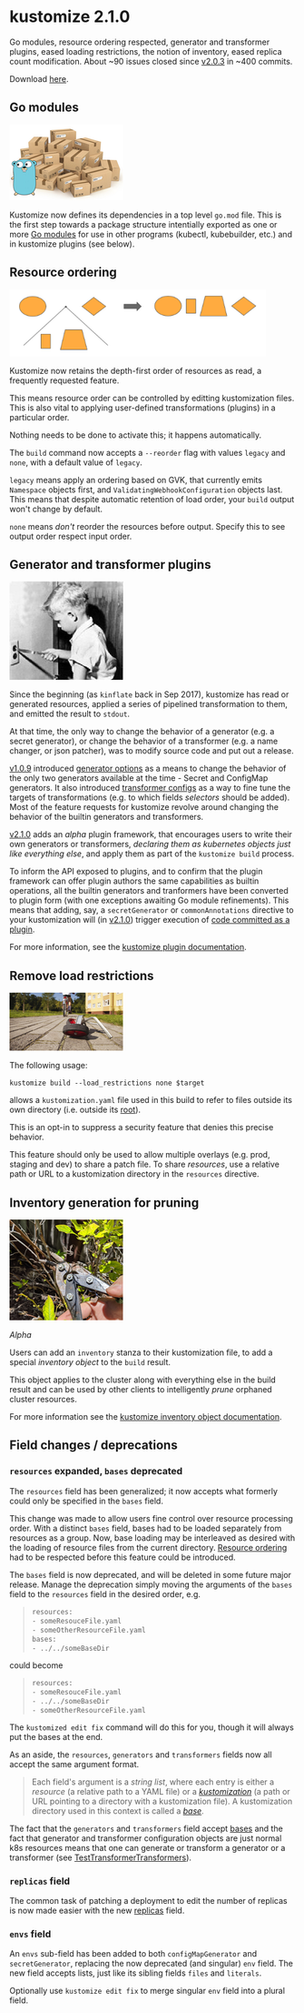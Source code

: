 # kustomize 2.1.0

[Go modules]: https://github.com/golang/go/wiki/Modules
[generator options]: ../examples/generatorOptions.md
[imgModules]: images/goModules.png
[imgPlugins]: images/plugins.png
[imgPruning]: images/pruning.png
[imgSorted]: images/sorted.png
[imgWheels]: images/abandonedTrainingWheels.png
[kustomization]: glossary.md#kustomization
[_kustomization_]: glossary.md#kustomization
[base]: glossary.md#base
[bases]: glossary.md#base
[_base_]: glossary.md#base
[kustomize inventory object documentation]: inventory_object.md
[kustomize plugin documentation]: plugins.md
[root]: glossary.md#kustomization-root
[transformer configs]: ../examples/transformerconfigs
[v1.0.9]: https://github.com/kubernetes-sigs/kustomize/releases/tag/v1.0.9
[v2.0.3]: https://github.com/kubernetes-sigs/kustomize/releases/tag/v2.0.3
[v2.1.0]: https://github.com/kubernetes-sigs/kustomize/releases/tag/v2.1.0
[versioning policy]: versioningPolicy.md

Go modules, resource ordering respected, generator and transformer plugins, eased
loading restrictions, the notion of inventory, eased replica count modification.
About ~90 issues closed since [v2.0.3] in ~400 commits.

Download [here][v2.1.0].

## Go modules

![gopher with boxes][imgModules]

Kustomize now defines its dependencies in a top
level `go.mod` file.  This is the first step
towards a package structure intentially exported
as one or more [Go modules] for use in other
programs (kubectl, kubebuilder, etc.) and in
kustomize plugins (see below).

## Resource ordering

![sort order retained][imgSorted]

Kustomize now retains the depth-first order of
resources as read, a frequently requested
feature.

This means resource order can be controlled
by editting kustomization files.  This is
also vital to applying user-defined
transformations (plugins) in a particular
order.

Nothing needs to be done to activate this;
it happens automatically.

The `build` command now accepts a `--reorder`
flag with values `legacy` and `none`,
with a default value of `legacy`.

`legacy` means apply an ordering based on
GVK, that currently emits `Namespace` objects
first, and `ValidatingWebhookConfiguration`
objects last.  This means that despite
automatic retention of load order, your
`build` output won't change by default.

`none` means _don't_ reorder the resources before
output.  Specify this to see output order
respect input order.

## Generator and transformer plugins

![kid putting knife in electrical outlet][imgPlugins]

Since the beginning (as `kinflate` back in Sep
2017), kustomize has read or generated resources,
applied a series of pipelined transformation to
them, and emitted the result to `stdout`.

At that time, the only way to change the behavior
of a generator (e.g. a secret generator), or
change the behavior of a transformer (e.g. a name
changer, or json patcher), was to modify source
code and put out a release.

[v1.0.9] introduced [generator options] as a means
to change the behavior of the only two generators
available at the time - Secret and ConfigMap
generators.  It also introduced
[transformer configs] as a way to fine tune the
targets of transformations (e.g. to which fields
_selectors_ should be added).  Most of the feature
requests for kustomize revolve around changing the
behavior of the builtin generators and
transformers.

[v2.1.0] adds an _alpha_ plugin framework, that
encourages users to write their own generators or
transformers, _declaring them as kubernetes
objects just like everything else_, and apply them
as part of the `kustomize build` process.

To inform the API exposed to plugins, and to
confirm that the plugin framework can offer plugin
authors the same capabilities as builtin
operations, all the builtin generators and
tranformers have been converted to plugin form
(with one exceptions awaiting Go module
refinements).  This means that adding, say, a
`secretGenerator` or `commonAnnotations` directive
to your kustomization will (in [v2.1.0]) trigger
execution of
[code committed as a plugin](../plugin/builtin).

For more information, see the
[kustomize plugin documentation].

## Remove load restrictions

![removed training wheels][imgWheels]

The following usage:

```
kustomize build --load_restrictions none $target
```

allows a `kustomization.yaml` file used in this
build to refer to files outside its own directory
(i.e. outside its [root]).

This is an opt-in to suppress a security feature
that denies this precise behavior.

This feature should only be used to allow multiple
overlays (e.g. prod, staging and dev) to share a
patch file.  To share _resources_, use a relative
path or URL to a kustomization directory in the
`resources` directive.

## Inventory generation for pruning

![pruning dead branches][imgPruning]

_Alpha_
 
Users can add an `inventory` stanza to their
kustomization file, to add a special _inventory
object_ to the `build` result.

This object applies to the cluster along with
everything else in the build result and can be
used by other clients to intelligently _prune_
orphaned cluster resources.

For more information see the
[kustomize inventory object documentation].


## Field changes / deprecations

###  `resources` expanded, `bases` deprecated

The `resources` field has been generalized; it now
accepts what formerly could only be specified in
the `bases` field.

This change was made to allow users fine control
over resource processing order.  With a distinct
`bases` field, bases had to be loaded separately
from resources as a group.  Now, base loading may
be interleaved as desired with the loading of
resource files from the current
directory. [Resource ordering](#resource-ordering)
had to be respected before this feature could be
introduced.

The `bases` field is now deprecated, and will be
deleted in some future major release.  Manage the
deprecation simply moving the arguments of the
`bases` field to the `resources` field in the
desired order, e.g.

> ```
> resources:
> - someResouceFile.yaml
> - someOtherResourceFile.yaml
> bases:
> - ../../someBaseDir
> ```

could become

> ```
> resources:
> - someResouceFile.yaml
> - ../../someBaseDir
> - someOtherResourceFile.yaml
> ```

The `kustomized edit fix` command will do this for
you, though it will always put the bases at the
end.

As an aside, the `resources`, `generators` and
`transformers` fields now all accept the same
argument format.

> Each field's argument is a _string list_,
> where each entry is either a _resource_ (a
> relative path to a YAML file) or a
> [_kustomization_] (a path or URL
> pointing to a directory with a kustomization
> file).  A kustomization directory used in this
> context is called a [_base_].

The fact that the `generators` and `transformers`
field accept [bases] and the fact that generator
and transformer configuration objects are just
normal k8s resources means that one can generate
or transform a generator or a transformer (see
[TestTransformerTransformers]).

[TestTransformerTransformers]: ../pkg/target/transformerplugin_test.go

### `replicas` field

The common task of patching a deployment to edit
the number of replicas is now made easier
with the new [replicas](fields.md#replicas) field. 

### `envs` field

An `envs` sub-field has been added to both
`configMapGenerator` and `secretGenerator`,
replacing the now deprecated (and singular)
`env` field.  The new field accepts lists, just
like its sibling fields `files` and `literals`.

Optionally use `kustomize edit fix` to merge
singular `env` field into a plural field.
